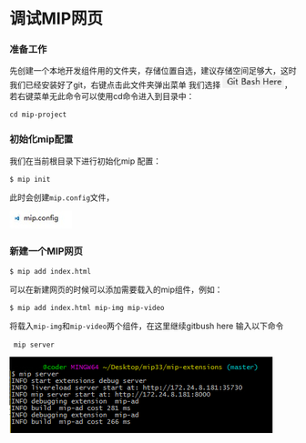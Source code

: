 # 调试MIP网页

### 准备工作
 先创建一个本地开发组件用的文件夹，存储位置自选，建议存储空间足够大，这时我们已经安装好了git，右键点击此文件夹弹出菜单 我们选择
![Alt text](./img/12_gitbash.jpg)，若右键菜单无此命令可以使用cd命令进入到目录中：

```
cd mip-project
```

### 初始化mip配置
我们在当前根目录下进行初始化mip 配置：  

```
$ mip init

```

此时会创建`mip.config`文件，  

![mip.config](./img/12_mipconfig.jpg)

### 新建一个MIP网页

```
$ mip add index.html
```

可以在新建网页的时候可以添加需要载入的mip组件，例如：

```
$ mip add index.html mip-img mip-video

```

将载入`mip-img`和`mip-video`两个组件，在这里继续gitbush here 输入以下命令

` mip server`  

![Alt text](./img/12_mipserver.jpg)


